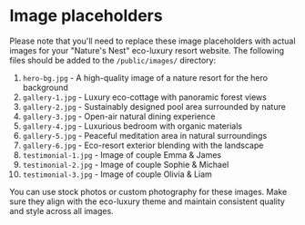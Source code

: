 # Image placeholders

Please note that you'll need to replace these image placeholders with actual images for your "Nature's Nest" eco-luxury resort website. The following files should be added to the `/public/images/` directory:

1. `hero-bg.jpg` - A high-quality image of a nature resort for the hero background
2. `gallery-1.jpg` - Luxury eco-cottage with panoramic forest views
3. `gallery-2.jpg` - Sustainably designed pool area surrounded by nature
4. `gallery-3.jpg` - Open-air natural dining experience
5. `gallery-4.jpg` - Luxurious bedroom with organic materials
5. `gallery-5.jpg` - Peaceful meditation area in natural surroundings
6. `gallery-6.jpg` - Eco-resort exterior blending with the landscape
7. `testimonial-1.jpg` - Image of couple Emma & James
8. `testimonial-2.jpg` - Image of couple Sophie & Michael
9. `testimonial-3.jpg` - Image of couple Olivia & Liam

You can use stock photos or custom photography for these images. Make sure they align with the eco-luxury theme and maintain consistent quality and style across all images.